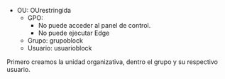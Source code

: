 - OU: OUrestringida
    - GPO: 
        - No puede acceder al panel de control.
        - No puede ejecutar Edge
    - Grupo: grupoblock
    - Usuario: usuarioblock



Primero creamos la unidad organizativa, dentro el grupo y su respectivo usuario.